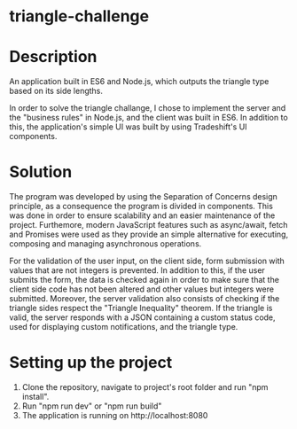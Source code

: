 # triangle-challenge

# Description
An application built in ES6 and Node.js, which outputs the triangle type based on its side lengths.

In order to solve the triangle challange, I chose to implement the server and the "business rules" in Node.js, and the client was built in ES6. In addition to this, the application's simple UI was built by using Tradeshift's UI components.

# Solution
The program was developed by using the Separation of Concerns design principle, as a consequence the program is divided in components. This was done in order to ensure scalability and an easier maintenance of the project.
Furthemore, modern JavaScript features such as async/await, fetch and Promises were used as they provide an simple alternative for executing, composing and managing asynchronous operations.

For the validation of the user input, on the client side, form submission with values that are not integers is prevented. 
In addition to this, if the user submits the form, the data is checked again in order to make sure that the client side code has not been altered and other values but integers were submitted. Moreover, the server validation also consists of checking if the triangle sides respect the "Triangle Inequality" theorem.
If the triangle is valid, the server responds with a JSON containing a custom status code, used for displaying custom notifications, and the triangle type.

# Setting up the project
1. Clone the repository, navigate to project's root folder and run "npm install".
2. Run "npm run dev" or "npm run build"
3. The application is running on http://localhost:8080
